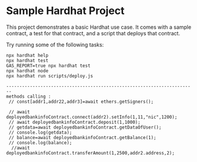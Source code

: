 # Sample Hardhat Project

This project demonstrates a basic Hardhat use case. It comes with a sample contract, a test for that contract, and a script that deploys that contract.

Try running some of the following tasks:

```shell
npx hardhat help
npx hardhat test
GAS_REPORT=true npx hardhat test
npx hardhat node
npx hardhat run scripts/deploy.js

------------------------------------------------------------------------
methods calling : 
 // const[addr1,addr22,addr3]=await ethers.getSigners();

 // await deployedbankinfoContract.connect(addr2).setInfo(1,11,"nic",1200);
 // await deployedbankinfoContract.deposit(1,1000);
 // getdata=await deployedbankinfoContract.getDataOfUser();
 // console.log(getdata);
 // balance=await deployedbankinfoContract.getBalance(1);
 // console.log(balance);
  //await deployedbankinfoContract.transferAmount(1,2500,addr2.address,2);
```
